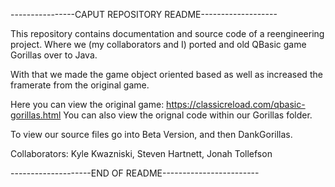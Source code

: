 ----------------CAPUT REPOSITORY README-------------------

This repository contains documentation and source code of a 
reengineering project. Where we (my collaborators and I) ported
and old QBasic game Gorillas over to Java.

With that we made the game object oriented based as well as
increased the framerate from the original game.

Here you can view the original game:
https://classicreload.com/qbasic-gorillas.html
You can also view the orignal code within our Gorillas folder.

To view our source files go into Beta Version, and then DankGorillas.

Collaborators: Kyle Kwazniski, Steven Hartnett, Jonah Tollefson

--------------------END OF README------------------------
